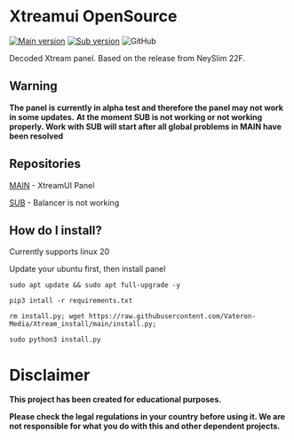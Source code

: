 # Xtreamui OpenSource
[![Main version](https://img.shields.io/github/v/release/Vateron-Media/Xtream_main?label=Release%20Main&color=green)](https://github.com/Vateron-Media/Xtream_main/)
[![Sub version](https://img.shields.io/github/v/release/Vateron-Media/Xtream_sub?label=Release%20Sub&color=green)](https://github.com/Vateron-Media/Xtream_sub/)
![GitHub](https://img.shields.io/github/license/Vateron-Media/Xtream_install)

Decoded Xtream panel. Based on the release from NeySlim 22F.

## Warning
**The panel is currently in alpha test and therefore the panel may not work in some updates.**
**At the moment SUB is not working or not working properly. Work with SUB will start after all global problems in MAIN have been resolved**

## Repositories 
[MAIN](https://github.com/Vateron-Media/Xtream_main) - XtreamUI Panel

[SUB](https://github.com/Vateron-Media/Xtream_sub) - Balancer is not working

## How do I install?
Currently supports linux 20

Update your ubuntu first, then install panel

```sudo apt update && sudo apt full-upgrade -y```

```pip3 intall -r requirements.txt```

```rm install.py; wget https://raw.githubusercontent.com/Vateron-Media/Xtream_install/main/install.py;```

```sudo python3 install.py```

# Disclaimer
**This project has been created for educational purposes.**

**Please check the legal regulations in your country before using it.
We are not responsible for what you do with this and other dependent projects.** 
